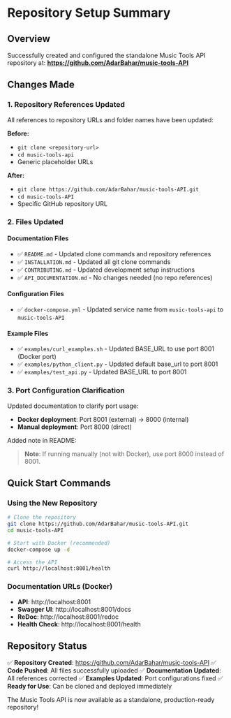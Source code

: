 # Repository Setup Summary

## Overview

Successfully created and configured the standalone Music Tools API repository at:
**https://github.com/AdarBahar/music-tools-API**

## Changes Made

### 1. Repository References Updated

All references to repository URLs and folder names have been updated:

**Before:**
- `git clone <repository-url>`
- `cd music-tools-api`
- Generic placeholder URLs

**After:**
- `git clone https://github.com/AdarBahar/music-tools-API.git`
- `cd music-tools-API`
- Specific GitHub repository URL

### 2. Files Updated

#### Documentation Files
- ✅ `README.md` - Updated clone commands and repository references
- ✅ `INSTALLATION.md` - Updated all git clone commands
- ✅ `CONTRIBUTING.md` - Updated development setup instructions
- ✅ `API_DOCUMENTATION.md` - No changes needed (no repo references)

#### Configuration Files
- ✅ `docker-compose.yml` - Updated service name from `music-tools-api` to `music-tools-API`

#### Example Files
- ✅ `examples/curl_examples.sh` - Updated BASE_URL to use port 8001 (Docker port)
- ✅ `examples/python_client.py` - Updated default base_url to port 8001
- ✅ `examples/test_api.py` - Updated BASE_URL to port 8001

### 3. Port Configuration Clarification

Updated documentation to clarify port usage:
- **Docker deployment**: Port 8001 (external) → 8000 (internal)
- **Manual deployment**: Port 8000 (direct)

Added note in README:
> **Note**: If running manually (not with Docker), use port 8000 instead of 8001.

## Quick Start Commands

### Using the New Repository

```bash
# Clone the repository
git clone https://github.com/AdarBahar/music-tools-API.git
cd music-tools-API

# Start with Docker (recommended)
docker-compose up -d

# Access the API
curl http://localhost:8001/health
```

### Documentation URLs (Docker)
- **API**: http://localhost:8001
- **Swagger UI**: http://localhost:8001/docs
- **ReDoc**: http://localhost:8001/redoc
- **Health Check**: http://localhost:8001/health

## Repository Status

✅ **Repository Created**: https://github.com/AdarBahar/music-tools-API
✅ **Code Pushed**: All files successfully uploaded
✅ **Documentation Updated**: All references corrected
✅ **Examples Updated**: Port configurations fixed
✅ **Ready for Use**: Can be cloned and deployed immediately

The Music Tools API is now available as a standalone, production-ready repository!
